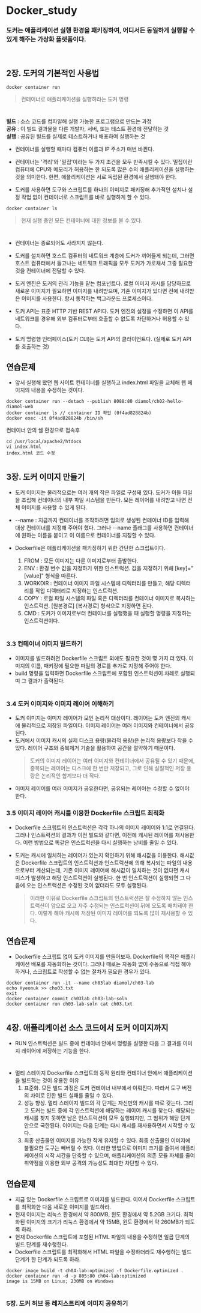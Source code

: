 # Docker_study
### 도커는 애플리케이션 실행 환경을 패키징하여, 어디서든 동일하게 실행할 수 있게 해주는 가상화 플랫폼이다.
<br>

## 2장. 도커의 기본적인 사용법
```
docker container run 
```
> 컨테이너로 애플리케이션을 실행하라는 도커 명령
#
**빌드** : 소스 코드를 컴파일해 실행 가능한 프로그램으로 만드는 과정  
**공유** : 이 빌드 결과물을 다른 개발자, 서버, 또는 테스트 환경에 전달하는 것  
**실행** : 공유된 빌드를 실제로 테스트하거나 배포하여 실행하는 것  

* 컨테이너를 실행할 때마다 컴퓨터 이름과 IP 주소가 매번 바뀐다.
* 컨테이너는 '격리'와 '밀집'이라는 두 가지 조건을 모두 만족시킬 수 있다. 밀집이란 컴퓨터에 CPU와 메모리가 허용하는 한 되도록
  많은 수의 애플리케이션을 실행하는 것을 의미한다. 한편, 애플리케이션은 서로 독립된 환경에서 실행돼야 한다.

* 도커를 사용하면 도구와 스크립트를 하나의 이미지로 패키징해 추가적인 설치나 설정 작업 없이 컨테이너로 스크립트를 바로 실행하게 할 수 있다.

```
docker container ls
```
> 현재 실행 중인 모든 컨테이너에 대한 정보를 볼 수 있다.
#
* 컨테이너는 종료되어도 사라지지 않는다.

- 도커를 설치하면 호스트 컴퓨터의 네트워크 계층에 도커가 끼어들게 되는데, 그러면 호스트 컴퓨터에서 들고나는 네트워크 트래픽을 모두 도커가 가로채서
  그중 필요한 것을 컨테이너에 전달할 수 있다.

* 도커 엔진은 도커의 관리 기능을 맡는 컴포넌트다. 로컬 이미지 캐시를 담당하므로 새로운 이미지가 필요하면 이미지를 내려받으며, 기존 이미지가 있다면 전에 내려받은 이미지를 사용한다.
  항시 동작하는 백그라운드 프로세스이다.

* 도커 API는 표준 HTTP 기반 REST API다. 도커 엔진의 설정을 수정하면 이 API를 네트워크를 경유해 외부 컴퓨터로부터 호출할 수 없도록 차단하거나 허용할 수 있다.
* 도커 명령행 인터페이스(도커 CLI)는 도커 API의 클라이언트다. (실제로 도커 API를 호출하는 것)

## 연습문제
* 앞서 실행해 봤던 웹 사이트 컨테이너를 실행하고 index.html 파일을 교체해 웹 페이지의 내용을 수정하는 것이다.
```
docker container run --detach --publish 8088:80 diamol/ch02-hello-diamol-web
docker container ls // container ID 확인 (0f4ad828824b)
docker exec -it 0f4ad828824b /bin/sh
```
컨테이너 안의 쉘 환경으로 접속후
```
cd /usr/local/apache2/htdocs
vi index.html
index.html 코드 수정
```
#

## 3장. 도커 이미지 만들기
* 도커 이미지는 물리적으로는 여러 개의 작은 파일로 구성돼 있다. 도커가 이들 파일을 조립해 컨테이너의 내부 파일 시스템을 만든다. 모든 레이어를 내려받고 나면
  전체 이미지를 사용할 수 있게 된다.
* --name : 지금까지 컨테이너를 조작하려면 임의로 생성된 컨테이너 ID를 입력해 대상 컨테이너를 지정해 주어야 했다. 그러나 --name 플래그를 사용하면 컨테이너에 원하는
  이름을 붙이고 이 이름으로 컨테이너를 지칭할 수 있다.

* Dockerfile은 애플리케이션을 패키징하기 위한 간단한 스크립트이다.
  1. FROM : 모든 이미지는 다른 이미지로부터 출발한다.
  2. ENV : 환경 변수 값을 지정하기 위한 인스트럭션. 값을 지정하기 위해 [key]="[value]" 형식을 따른다.
  3. WORKDIR : 컨테이너 이미지 파일 시스템에 디렉터리를 만들고, 해당 디렉터리를 작업 디렉터리로 지정하는 인스트럭션.
  4. COPY : 로컬 파일 시스템의 파일 혹은 디렉터리를 컨테이너 이미지로 복사하는 인스트럭션. [원본경로] [복사경로] 형식으로 지정하면 된다.
  5. CMD : 도커가 이미지로부터 컨테이너를 실행했을 때 실행할 명령을 지정하는 인스트럭션이다.
#
### 3.3 컨테이너 이미지 빌드하기
* 이미지를 빌드하려면 Dockerfile 스크립트 외에도 필요한 것이 몇 가지 더 있다. 이미지의 이름, 패키징에 필요한 파일의 경로를 추가로 지정해 주어야 한다.
* build 명령을 입력하면 Dockerfile 스크립트에 포함된 인스트럭션이 차례로 실행되며 그 결과가 출력된다.
#
### 3.4 도커 이미지와 이미지 레이어 이해하기
* 도커 이미지는 이미지 레이어가 모인 논리적 대상이다. 레이어는 도커 엔진의 캐시에 물리적으로 저장된 파일이다. 이미지 레이어는 여러 이미지와 컨테이너에서 공유된다.
* 도커에서 이미지 캐시의 실제 디스크 용량(물리적 용량)은 논리적 용량보다 작을 수 있다. 레이어 구조와 중복제거 기술을 활용하여 공간을 절약하기 때문이다.
  > 도커의 이미지 레이어는 여러 이미지와 컨테이너에서 공유될 수 있기 때문에, 중복되는 레이어는 디스크에 한 번만 저장되고, 그로 인해 실질적인 저장 용량은 논리적인 합계보다 더 작다.
* 이미지 레이어를 여러 이미지가 공유한다면, 공유되는 레이어는 수정할 수 없어야 한다.

### 3.5 이미지 레이어 캐시를 이용한 Dockerfile 스크립트 최적화
* Dockerfile 스크립트의 인스트럭션은 각각 하나의 이미지 레이어와 1:1로 연결된다. 그러나 인스트럭션의 결과가 이전 빌드와 같다면, 이전에 캐시된 레이어를 재사용한다.
  이런 방법으로 똑같은 인스트럭션을 다시 실행하는 낭비를 줄일 수 있다.

* 도커는 캐시에 일치하는 레이어가 있는지 확인하기 위해 해시값을 이용한다. 해시값은 Dockerfile 스크립트의 인스트럭션과 인스트럭션에 의해 복사되는 파일의 내용으로부터 계산되는데, 기존 이미지 레이어에
  해시값이 일치하는 것이 없다면 캐시 미스가 발생하고 해당 인스트럭션이 실행된다. 한 번 인스트럭션이 실행되면 그 다음에 오는 인스트럭션은 수정된 것이 없더라도 모두 실행된다.
  > 이러한 이유로 Dockerfile 스크립트의 인스트럭션은 잘 수정하지 않는 인스트럭션이 앞으로 오고 자주 수정되는 인스트럭션이 뒤에 오도록 배치돼야 한다. 이렇게 해야 캐시에 저장된 이미지 레이어를 되도록 많이 재사용할 수 있다.

## 연습문제
* Dockerfile 스크립트 없이 도커 이미지를 만들어보자. Dockerfile의 목적은 애플리케이션 배포를 자동화하는 것이다. 그러나 때로는 자동화 없이 수동으로 직접 해야 하거나, 스크립트로 작성할 수 없는 절차가 필요한 경우가 있다.
```
docker container run -it --name ch03lab diamol/ch03-lab
echo Hyeonuk >> cho03.txt
exit
docker container commit ch03lab ch03-lab-soln
docker container run ch03-lab-soln cat ch03.txt
```
#

## 4장. 애플리케이션 소스 코드에서 도커 이미지까지
* RUN 인스트럭션은 빌드 중에 컨테이너 안에서 명령을 실행한 다음 그 결과를 이미지 레이어에 저장하는 기능을 한다.
#
* 멀티 스테이지 Dockerfile 스크립트의 동작 원리와 컨테이너 안에서 애플리케이션을 빌드하는 것이 유용한 이유
  1. 표준화. 모든 빌드 과정은 도커 컨테이너 내부에서 이뤄진다. 따라서 도구 버전의 차이로 인한 빌드 실패를 줄일       수 있다.
  2. 성능 향상. 멀티 스테이지 빌드의 각 단계는 자신만의 캐시를 따로 갖는다. 그리고 도커는 빌드 중에 각 인스트럭션에 해당하는 레이어 캐시를 찾는다.
     해당되는 캐시를 찾지 못하면 남은 인스트럭션이 모두 실행되지만, 그 범위가 해당 단계 안으로 국한된다. 이어지는 다음 단계는 다시 캐시를 재사용하면서 시작할 수 있다.
  3. 최종 산출물인 이미지를 가능한 작게 유지할 수 있다. 최종 산출물인 이미지에 불필요한 도구는 빼버릴 수 있다. 이러한 방법으로 이미지 크기를 줄여서 애플리케이션의
     시작 시간을 단축할 수 있으며, 애플리케이션의 의존 모듈 자체를 줄여 취약점을 이용한 외부 공격의 가능성도 최대한 차단할 수 있다.

## 연습문제
* 지금 있는 Dockerfile 스크립트로 이미지를 빌드한다. 이어서 Dockerfile 스크립트를 최적화한 다음 새로운 이미지를 빌드하라.
* 현재 이미지는 리눅스 환경에서 약 800MB, 윈도 환경에서 약 5.2GB 크기다. 최적화된 이미지의 크기가 리눅스 환경에서 약 15MB, 윈도 환경에서 약 260MB가 되도록 하라.
* 현재 Dockerfile 스크립트에 포함된 HTML 파일의 내용을 수정하면 일곱 단계의 빌드 단계를 재수행한다.
* Dockerfile 스크립트를 최적화해서 HTML 파일을 수정하더라도 재수행하는 빌드 단계가 한 단계가 되도록 하라.

```
docker image build -t ch04-lab:optimized -f Dockerfile.optimized .
docker container run -d -p 805:80 ch04-lab:optimized
image is 15MB on Linux; 230MB on Windows
```
#
### 5장. 도커 허브 등 레지스트리에 이미지 공유하기
